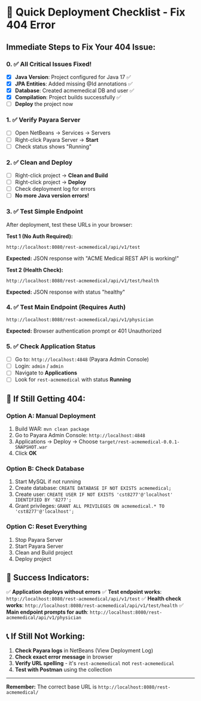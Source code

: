 # 🚀 Quick Deployment Checklist - Fix 404 Error

## **Immediate Steps to Fix Your 404 Issue:**

### **0. ✅ All Critical Issues Fixed!**
- [x] **Java Version**: Project configured for Java 17 ✅
- [x] **JPA Entities**: Added missing @Id annotations ✅
- [x] **Database**: Created acmemedical DB and user ✅
- [x] **Compilation**: Project builds successfully ✅
- [ ] **Deploy** the project now

### **1. ✅ Verify Payara Server**
- [ ] Open NetBeans → Services → Servers
- [ ] Right-click Payara Server → **Start**
- [ ] Check status shows "Running"

### **2. ✅ Clean and Deploy**
- [ ] Right-click project → **Clean and Build**
- [ ] Right-click project → **Deploy**
- [ ] Check deployment log for errors
- [ ] **No more Java version errors!**

### **3. ✅ Test Simple Endpoint**
After deployment, test these URLs in your browser:

**Test 1 (No Auth Required):**
```
http://localhost:8080/rest-acmemedical/api/v1/test
```
**Expected:** JSON response with "ACME Medical REST API is working!"

**Test 2 (Health Check):**
```
http://localhost:8080/rest-acmemedical/api/v1/test/health
```
**Expected:** JSON response with status "healthy"

### **4. ✅ Test Main Endpoint (Requires Auth)**
```
http://localhost:8080/rest-acmemedical/api/v1/physician
```
**Expected:** Browser authentication prompt or 401 Unauthorized

### **5. ✅ Check Application Status**
- [ ] Go to: `http://localhost:4848` (Payara Admin Console)
- [ ] Login: `admin` / `admin`
- [ ] Navigate to **Applications**
- [ ] Look for `rest-acmemedical` with status **Running**

## **🔧 If Still Getting 404:**

### **Option A: Manual Deployment**
1. Build WAR: `mvn clean package`
2. Go to Payara Admin Console: `http://localhost:4848`
3. Applications → Deploy → Choose `target/rest-acmemedical-0.0.1-SNAPSHOT.war`
4. Click **OK**

### **Option B: Check Database**
1. Start MySQL if not running
2. Create database: `CREATE DATABASE IF NOT EXISTS acmemedical;`
3. Create user: `CREATE USER IF NOT EXISTS 'cst8277'@'localhost' IDENTIFIED BY '8277';`
4. Grant privileges: `GRANT ALL PRIVILEGES ON acmemedical.* TO 'cst8277'@'localhost';`

### **Option C: Reset Everything**
1. Stop Payara Server
2. Start Payara Server
3. Clean and Build project
4. Deploy project

## **🎯 Success Indicators:**

✅ **Application deploys without errors**
✅ **Test endpoint works**: `http://localhost:8080/rest-acmemedical/api/v1/test`
✅ **Health check works**: `http://localhost:8080/rest-acmemedical/api/v1/test/health`
✅ **Main endpoint prompts for auth**: `http://localhost:8080/rest-acmemedical/api/v1/physician`

## **📞 If Still Not Working:**

1. **Check Payara logs** in NetBeans (View Deployment Log)
2. **Check exact error message** in browser
3. **Verify URL spelling** - it's `rest-acmemedical` not `rest-acmemedical`
4. **Test with Postman** using the collection

---

**Remember:** The correct base URL is `http://localhost:8080/rest-acmemedical/` 